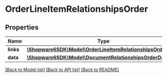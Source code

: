 # OrderLineItemRelationshipsOrder

## Properties
Name | Type | Description | Notes
------------ | ------------- | ------------- | -------------
**links** | [**\Shopware6SDK\Model\OrderLineItemRelationshipsOrderLinks**](OrderLineItemRelationshipsOrderLinks.md) |  | [optional] 
**data** | [**\Shopware6SDK\Model\DocumentRelationshipsOrderData**](DocumentRelationshipsOrderData.md) |  | [optional] 

[[Back to Model list]](../../README.md#documentation-for-models) [[Back to API list]](../../README.md#documentation-for-api-endpoints) [[Back to README]](../../README.md)

